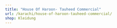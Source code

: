 ```yaml
---
title: "House Of Haroon- Tauheed Commercial"
url: /karachi/house-of-haroon-tauheed-commercial/
shop: Kleidung
---
```

